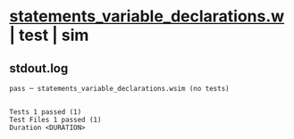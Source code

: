 # [statements_variable_declarations.w](../../../../../examples/tests/valid/statements_variable_declarations.w) | test | sim

## stdout.log
```log
pass ─ statements_variable_declarations.wsim (no tests)
 
 
Tests 1 passed (1)
Test Files 1 passed (1)
Duration <DURATION>
```

